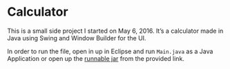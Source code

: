 # Calculator

This is a small side project I started on May 6, 2016. It’s a calculator made in Java using Swing and Window Builder for the UI. 

In order to run the file, open in up in Eclipse and run `Main.java` as a Java Application or open up the [runnable jar](http://obase.weebly.com/uploads/5/6/0/4/56044521/ose_calculator.jar) from the provided link.